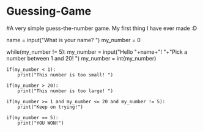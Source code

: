# Guessing-Game
#A very simple guess-the-number game. My first thing I have ever made :D

name = input("What is your name? ")
my_number = 0

while(my_number != 5):
    my_number = input("Hello "+name+"! "+"Pick a number between 1 and 20! ")
    my_number = int(my_number)

    if(my_number < 1):
        print("This number is too small! ")

    if(my_number > 20):
        print("This number is too large! ")

    if(my_number >= 1 and my_number <= 20 and my_number != 5):
        print("Keep on trying!")

    if(my_number == 5):
        print("YOU WON!")
